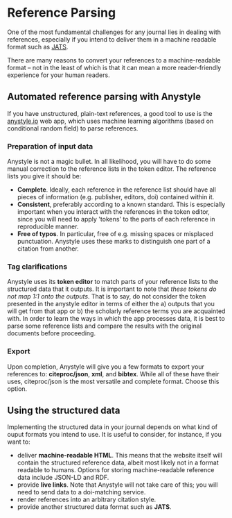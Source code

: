 # Reference Parsing

One of the most fundamental challenges for any journal lies in dealing with references, especially if you intend to deliver them in a machine readable format such as [JATS](https://jats.nlm.nih.gov).

There are many reasons to convert your references to a machine-readable format – not in the least of which is that it can mean a more reader-friendly experience for your human readers.

## Automated reference parsing with Anystyle

If you have unstructured, plain-text references, a good tool to use is the [anystyle.io](http://anystyle.io) web app, which uses machine learning algorithms (based on conditional random field) to parse references.

### Preparation of input data

Anystyle is not a magic bullet. In all likelihood, you will have to do some manual correction to the reference lists in the token editor.  The reference lists you give it should be:

- **Complete**. Ideally, each reference in the reference list should have all pieces of information (e.g. publisher, editors, doi) contained within it.
- **Consistent**, preferably according to a known standard. This is especially important when you interact with the references in the token editor, since you will need to apply 'tokens' to the parts of each reference in reproducible manner.
- **Free of typos**. In particular, free of e.g. missing spaces or misplaced punctuation. Anystyle uses these marks to distinguish one part of a citation from another.

### Tag clarifications

Anystyle uses its **token editor** to match parts of your reference lists to the structured data that it outputs. It is important to note that *these _tokens_ do not map 1:1 onto the outputs*. That is to say, do not consider the token presented in the anystyle editor in terms of either the a) outputs that you will get from that app or b) the scholarly reference terms you are acquainted with. In order to learn the ways in which the app processes data, it is best to parse some reference lists and compare the results with the original documents before proceeding.

### Export

Upon completion, Anystyle will give you a few formats to export your references to: **citeproc/json**, **xml**, and **bibtex**. While all of these have their uses, citeproc/json is the most versatile and complete format. Choose this option.

## Using the structured data

Implementing the structured data in your journal depends on what kind of ouput formats you intend to use. It is useful to consider, for instance, if you want to:
- deliver **machine-readable HTML**. This means that the website itself will contain the structured reference data, albeit most likely not in a format readable to humans. Options for storing machine-readable reference data include JSON-LD and RDF.
- provide **live links**. Note that Anystyle will not take care of this; you will need to send data to a doi-matching service.
- render references into an arbitrary citation style.
- provide another structured data format such as **JATS**. 
